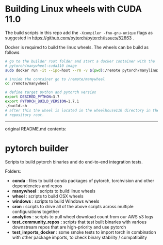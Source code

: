 # Building Linux wheels with CUDA 11.0

The build scripts in this repo add the ```-Xcompiler -fno-gnu-unique``` flags
as suggested in https://github.com/pytorch/pytorch/issues/52663 .

Docker is required to build the linux wheels. The wheels can be build as
follows

```bash
# go to the builder root folder and start a docker container with the
# pytorch/manywheel-cuda110 image
sudo docker run -it --ipc=host --rm -v $(pwd):/remote pytorch/manylinux-cuda110 bash

# inside the container go to /remote/manywheel
cd /remote/manywheel

# define target python and pytorch version
export DESIRED_PYTHON=3.7
export PYTORCH_BUILD_VERSION=1.7.1
./build.sh
# after this the wheel is located in the wheelhouse110 directory in the
# repository root.
```

---
original README.md contents:

# pytorch builder

Scripts to build pytorch binaries and do end-to-end integration tests.

Folders:

- **conda** : files to build conda packages of pytorch, torchvision and other dependencies and repos
- **manywheel** : scripts to build linux wheels
- **wheel** : scripts to build OSX wheels
- **windows** : scripts to build Windows wheels
- **cron** : scripts to drive all of the above scripts across multiple configurations together
- **analytics** : scripts to pull wheel download count from our AWS s3 logs
- **test_community_repos** : scripts that test built binaries with various downstream repos that are high-priority and use pytorch
- **test_imports_docker** : some smoke tests to import torch in combination with other package imports, to check binary stability / compatibility
